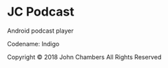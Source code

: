 # JC Podcast
Android podcast player 

Codename: Indigo

Copyright © 2018 John Chambers All Rights Reserved
